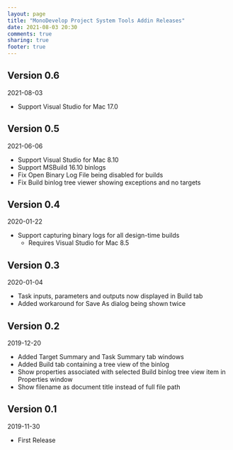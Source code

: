 ```yaml
---
layout: page
title: "MonoDevelop Project System Tools Addin Releases"
date: 2021-08-03 20:30
comments: true
sharing: true
footer: true
---
```


## Version 0.6

2021-08-03

 * Support Visual Studio for Mac 17.0

## Version 0.5

2021-06-06

 * Support Visual Studio for Mac 8.10
 * Support MSBuild 16.10 binlogs
 * Fix Open Binary Log File being disabled for builds
 * Fix Build binlog tree viewer showing exceptions and no targets

## Version 0.4

2020-01-22

 * Support capturing binary logs for all design-time builds
   * Requires Visual Studio for Mac 8.5

## Version 0.3

2020-01-04

 * Task inputs, parameters and outputs now displayed in Build tab
 * Added workaround for Save As dialog being shown twice

## Version 0.2

2019-12-20

 * Added Target Summary and Task Summary tab windows
 * Added Build tab containing a tree view of the binlog
 * Show properties associated with selected Build binlog tree view item in Properties window
 * Show filename as document title instead of full file path

## Version 0.1

2019-11-30

 * First Release
 
